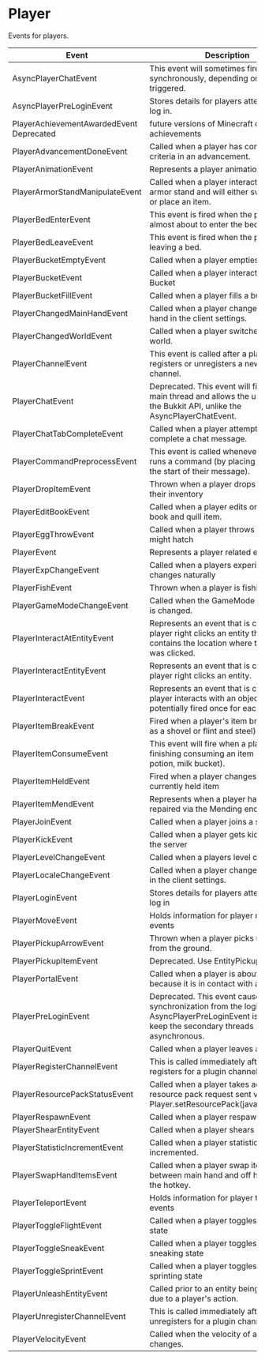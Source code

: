 # Player

Events for players.

| Event| Description |
| --- | --- |
| AsyncPlayerChatEvent | This event will sometimes fire synchronously, depending on how it was triggered. |
| AsyncPlayerPreLoginEvent | Stores details for players attempting to log in. |
| PlayerAchievementAwardedEvent	Deprecated | future versions of Minecraft do not have achievements |
| PlayerAdvancementDoneEvent | Called when a player has completed all criteria in an advancement. |
| PlayerAnimationEvent | Represents a player animation event |
| PlayerArmorStandManipulateEvent | Called when a player interacts with an armor stand and will either swap, retrieve or place an item. |
| PlayerBedEnterEvent | This event is fired when the player is almost about to enter the bed. |
| PlayerBedLeaveEvent | This event is fired when the player is leaving a bed. |
| PlayerBucketEmptyEvent | Called when a player empties a bucket |
| PlayerBucketEvent | Called when a player interacts with a Bucket |
| PlayerBucketFillEvent | Called when a player fills a bucket |
| PlayerChangedMainHandEvent | Called when a player changes their main hand in the client settings. |
| PlayerChangedWorldEvent | Called when a player switches to another world. |
| PlayerChannelEvent | This event is called after a player registers or unregisters a new plugin channel. |
| PlayerChatEvent | Deprecated. This event will fire from the main thread and allows the use of all of the Bukkit API, unlike the AsyncPlayerChatEvent. |
| PlayerChatTabCompleteEvent | Called when a player attempts to tab-complete a chat message. |
| PlayerCommandPreprocessEvent | This event is called whenever a player runs a command (by placing a slash at the start of their message). |
| PlayerDropItemEvent | Thrown when a player drops an item from their inventory |
| PlayerEditBookEvent | Called when a player edits or signs a book and quill item. |
| PlayerEggThrowEvent | Called when a player throws an egg and it might hatch |
| PlayerEvent | Represents a player related event |
| PlayerExpChangeEvent | Called when a players experience changes naturally |
| PlayerFishEvent | Thrown when a player is fishing |
| PlayerGameModeChangeEvent | Called when the GameMode of the player is changed. |
| PlayerInteractAtEntityEvent | Represents an event that is called when a player right clicks an entity that also contains the location where the entity was clicked. |
| PlayerInteractEntityEvent | Represents an event that is called when a player right clicks an entity. |
| PlayerInteractEvent | Represents an event that is called when a player interacts with an object or air, potentially fired once for each hand. |
| PlayerItemBreakEvent | Fired when a player's item breaks (such as a shovel or flint and steel). |
| PlayerItemConsumeEvent | This event will fire when a player is finishing consuming an item (food, potion, milk bucket). |
| PlayerItemHeldEvent | Fired when a player changes their currently held item |
| PlayerItemMendEvent | Represents when a player has an item repaired via the Mending enchantment. |
| PlayerJoinEvent | Called when a player joins a server |
| PlayerKickEvent | Called when a player gets kicked from the server |
| PlayerLevelChangeEvent | Called when a players level changes |
| PlayerLocaleChangeEvent | Called when a player changes their locale in the client settings. |
| PlayerLoginEvent | Stores details for players attempting to log in |
| PlayerMoveEvent | Holds information for player movement events |
| PlayerPickupArrowEvent | Thrown when a player picks up an arrow from the ground. |
| PlayerPickupItemEvent | Deprecated. Use EntityPickupItemEvent |
| PlayerPortalEvent | Called when a player is about to teleport because it is in contact with a portal. |
| PlayerPreLoginEvent | Deprecated. This event causes synchronization from the login thread; AsyncPlayerPreLoginEvent is preferred to keep the secondary threads asynchronous. |
| PlayerQuitEvent | Called when a player leaves a server |
| PlayerRegisterChannelEvent | This is called immediately after a player registers for a plugin channel. |
| PlayerResourcePackStatusEvent | Called when a player takes action on a resource pack request sent via Player.setResourcePack(java.lang.String). |
| PlayerRespawnEvent | Called when a player respawns. |
| PlayerShearEntityEvent | Called when a player shears an entity |
| PlayerStatisticIncrementEvent | Called when a player statistic is incremented. |
| PlayerSwapHandItemsEvent | Called when a player swap items between main hand and off hand using the hotkey. |
| PlayerTeleportEvent | Holds information for player teleport events |
| PlayerToggleFlightEvent | Called when a player toggles their flying state |
| PlayerToggleSneakEvent | Called when a player toggles their sneaking state |
| PlayerToggleSprintEvent | Called when a player toggles their sprinting state |
| PlayerUnleashEntityEvent | Called prior to an entity being unleashed due to a player's action. |
| PlayerUnregisterChannelEvent | This is called immediately after a player unregisters for a plugin channel. |
| PlayerVelocityEvent | Called when the velocity of a player changes. |
